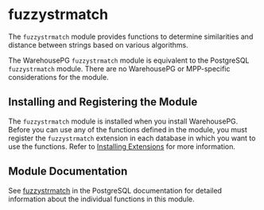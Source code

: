 # fuzzystrmatch 

The `fuzzystrmatch` module provides functions to determine similarities and distance between strings based on various algorithms.

The WarehousePG `fuzzystrmatch` module is equivalent to the PostgreSQL `fuzzystrmatch` module. There are no WarehousePG or MPP-specific considerations for the module.

## <a id="topic_reg"></a>Installing and Registering the Module 

The `fuzzystrmatch` module is installed when you install WarehousePG. Before you can use any of the functions defined in the module, you must register the `fuzzystrmatch` extension in each database in which you want to use the functions. Refer to [Installing Extensions](../../install_guide/install_extensions.html) for more information.

## <a id="topic_info"></a>Module Documentation 

See [fuzzystrmatch](https://www.postgresql.org/docs/12/fuzzystrmatch.html) in the PostgreSQL documentation for detailed information about the individual functions in this module.

